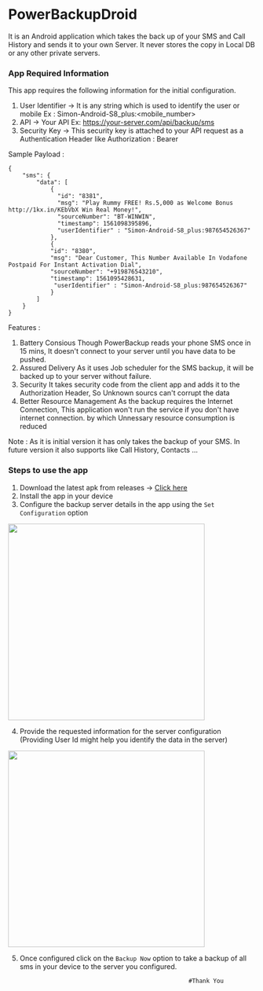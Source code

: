 # PowerBackupDroid

It is an Android application which takes the back up of your SMS and Call History and sends it to your own Server. It never stores the copy in Local DB or any other private servers.

### App Required Information

This app requires the following information for the initial configuration.

1. User Identifier -> It is any string which is used to identify the user or mobile Ex : Simon-Android-S8_plus:<mobile_number>
2. API -> Your API Ex: https://your-server.com/api/backup/sms
3. Security Key -> This security key is attached to your API request as a Authentication Header like Authorization : Bearer <Security key>
  
Sample Payload : 

```
{
    "sms": {
        "data": [
            {
              "id": "8381",
              "msg": "Play Rummy FREE! Rs.5,000 as Welcome Bonus http://1kx.in/KEbVbX Win Real Money!",
              "sourceNumber": "BT-WINWIN",
              "timestamp": 1561098395896,
              "userIdentifier" : "Simon-Android-S8_plus:987654526367"
            },
            {
            "id": "8380",
            "msg": "Dear Customer, This Number Available In Vodafone Postpaid For Instant Activation Dial",
            "sourceNumber": "+919876543210",
            "timestamp": 1561095428631,
             "userIdentifier" : "Simon-Android-S8_plus:987654526367"
            }
        ]
    }
}
```

Features : 

  1. Battery Consious
      Though PowerBackup reads your phone SMS once in 15 mins, It doesn't connect to your server until you have data to be pushed.
  2. Assured Delivery
      As it uses Job scheduler for the SMS backup, it will be backed up to your server without failure.
  3. Security
      It takes security code from the client app and adds it to the Authorization Header, So Unknown sourcs can't corrupt the data
  4. Better Resource Management
      As the backup requires the Internet Connection, This application won't run the service if you don't have internet connection. by         which Unnessary resource consumption is reduced


Note : As it is initial version it has only takes the backup of your SMS. In future version it also supports like Call History, Contacts ...

### Steps to use the app

1. Download the latest apk from releases -> [Click here](https://github.com/simonchius/PowerBackupDroid/releases)
2. Install the app in your device
3. Configure the backup server details in the app using the `Set Configuration` option

<img src="https://raw.githubusercontent.com/shivthepro/PowerBackupDroid/readmechanges/screenshots/1.JPG" alt="" height="400" />

4. Provide the requested information for the server configuration (Providing User Id might help you identify the data in the server)

<img src="https://raw.githubusercontent.com/shivthepro/PowerBackupDroid/readmechanges/screenshots/2.jpg" alt="" height="400" />

5. Once configured click on the `Backup Now` option to take a backup of all sms in your device to the server you configured.

                                                       #Thank You



  
    
